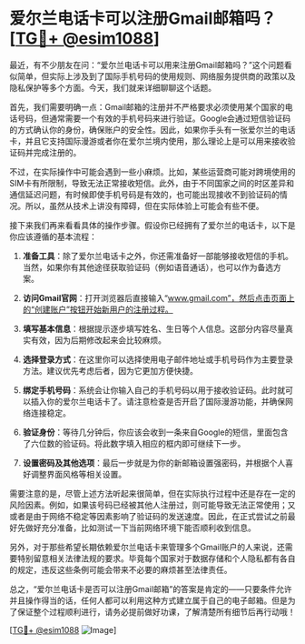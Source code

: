 # 爱尔兰电话卡可以注册Gmail邮箱吗？[[TG💪+ @esim1088](https://t.me/s/esim1088)]

最近，有不少朋友在问：“爱尔兰电话卡可以用来注册Gmail邮箱吗？”这个问题看似简单，但实际上涉及到了国际手机号码的使用规则、网络服务提供商的政策以及隐私保护等多个方面。今天，我们就来详细聊聊这个话题。

首先，我们需要明确一点：Gmail邮箱的注册并不严格要求必须使用某个国家的电话号码，但通常需要一个有效的手机号码来进行验证。Google会通过短信验证码的方式确认你的身份，确保账户的安全性。因此，如果你手头有一张爱尔兰的电话卡，并且它支持国际漫游或者你在爱尔兰境内使用，那么理论上是可以用来接收验证码并完成注册的。

不过，在实际操作中可能会遇到一些小麻烦。比如，某些运营商可能对跨境使用的SIM卡有所限制，导致无法正常接收短信。此外，由于不同国家之间的时区差异和通信延迟问题，有时候即使手机号码是有效的，也可能出现接收不到验证码的情况。所以，虽然从技术上讲没有障碍，但在实际体验上可能会有些不便。

接下来我们再来看看具体的操作步骤。假设你已经拥有了爱尔兰的电话卡，以下是你应该遵循的基本流程：

1. **准备工具**：除了爱尔兰电话卡之外，你还需准备好一部能够接收短信的手机。当然，如果你有其他途径获取验证码（例如语音通话），也可以作为备选方案。

2. **访问Gmail官网**：打开浏览器后直接输入“www.gmail.com”，然后点击页面上的“创建账户”按钮开始新用户的注册过程。

3. **填写基本信息**：根据提示逐步填写姓名、生日等个人信息。这部分内容尽量真实有效，因为后期修改起来会比较麻烦。

4. **选择登录方式**：在这里你可以选择使用电子邮件地址或手机号码作为主要登录方法。建议优先考虑后者，因为它更加方便快捷。

5. **绑定手机号码**：系统会让你输入自己的手机号码以用于接收验证码。此时就可以插入你的爱尔兰电话卡了。请注意检查是否开启了国际漫游功能，并确保网络连接稳定。

6. **验证身份**：等待几分钟后，你应该会收到一条来自Google的短信，里面包含了六位数的验证码。将此数字填入相应的框内即可继续下一步。

7. **设置密码及其他选项**：最后一步就是为你的新邮箱设置强密码，并根据个人喜好调整界面风格等相关设置。

需要注意的是，尽管上述方法听起来很简单，但在实际执行过程中还是存在一定的风险因素。例如，如果该号码已经被其他人注册过，则可能导致无法正常使用；又或者是由于网络不稳定等因素影响了验证码的发送速度。因此，在正式尝试之前最好先做好充分准备，比如测试一下当前网络环境下能否顺利收到信息。

另外，对于那些希望长期依赖爱尔兰电话卡来管理多个Gmail账户的人来说，还需要特别留意相关法律法规的要求。毕竟每个国家对于数据存储和个人隐私都有各自的规定，违反这些条例可能会带来不必要的麻烦甚至法律责任。

总之，“爱尔兰电话卡是否可以注册Gmail邮箱”的答案是肯定的——只要条件允许并且操作得当的话，任何人都可以利用这种方式建立属于自己的电子邮箱。但是为了保证整个过程顺利进行，请务必提前做好功课，了解清楚所有细节后再行动哦！

[[TG💪+ @esim1088](https://t.me/s/esim1088) ![Image](https://i.postimg.cc/4NQfJmqS/Snipaste-2025-05-13-00-14-12.png)]